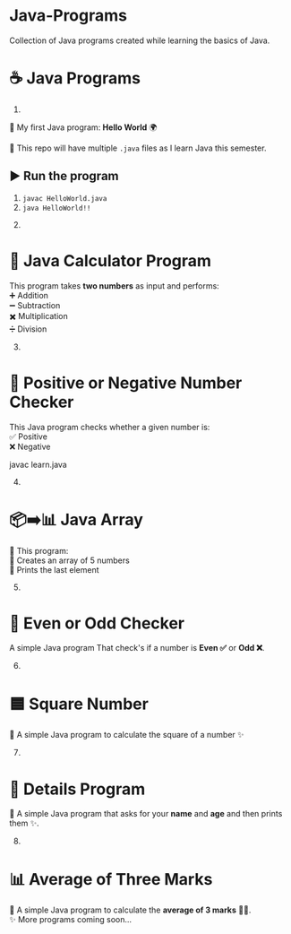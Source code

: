 # Java-Programs
Collection of Java programs created while learning the basics of Java.
# ☕ Java Programs  
1)
🚀 My first Java program: **Hello World** 🌍  

📂 This repo will have multiple `.java` files as I learn Java this semester.  

## ▶️ Run the program
1. `javac HelloWorld.java`  
2. `java HelloWorld!!`  


2)
# 🧮 Java Calculator Program  

This program takes **two numbers** as input and performs:  
➕ Addition  
➖ Subtraction  
✖️ Multiplication  
➗ Division  

3)
# 🔢 Positive or Negative Number Checker  

This Java program checks whether a given number is:  
✅ Positive  
❌ Negative  

   javac learn.java

4)
# 📦➡️📊 Java Array  

📝 This program:  
🔹 Creates an array of 5 numbers  
🔹 Prints the last element  

5)
# 🔢 Even or Odd Checker  
A simple Java program 
That check's if a number is **Even ✅** or **Odd ❌**.  

6) 
# 🟦 Square Number  
🔢 A simple Java program to calculate the square of a number ✨  

7)
# 🧑 Details Program  
📝 A simple Java program that asks for your **name** and **age** and then prints them ✨.  

8)
# 📊 Average of Three Marks  
📝 A simple Java program to calculate the **average of 3 marks** 🔢✨.  
✨ More programs coming soon...  
